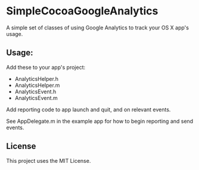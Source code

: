 SimpleCocoaGoogleAnalytics
==========================

A simple set of classes of using Google Analytics to track your OS X app's usage.

## Usage:

Add these to your app's project:
* AnalyticsHelper.h
* AnalyticsHelper.m
* AnalyticsEvent.h
* AnalyticsEvent.m

Add reporting code to app launch and quit, and on relevant events.

See AppDelegate.m in the example app for how to begin reporting and send events.

## License

This project uses the MIT License.

